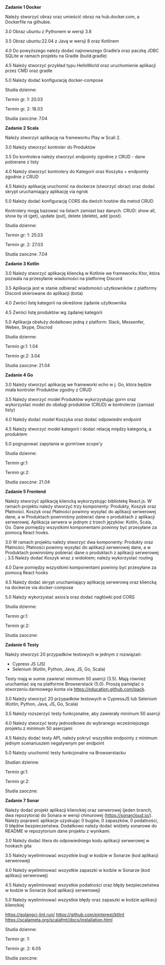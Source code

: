 **Zadanie 1 Docker**

Należy stworzyć obraz oraz umieścić obraz na hub.docker.com, a Dockerfile na githubie.

3.0 Obraz ubuntu z Pythonem w wersji 3.8

3.5 Obraz ubuntu:22.04 z Javą w wersji 8 oraz Kotlinem

4.0 Do powyższego należy dodać najnowszego Gradle’a oraz paczkę JDBC SQLite w ramach projektu na Gradle (build.gradle)

4.5 Należy stworzyć przykład typu HelloWorld oraz uruchomienie aplikacji przez CMD oraz gradle

5.0 Należy dodać konfigurację docker-compose

Studia dzienne:

Termin gr. 1: 20.03 

Termin gr. 2: 18.03


Studia zaoczne: 7.04

**Zadanie 2 Scala**

Należy stworzyć aplikację na frameworku Play w Scali 2. 

3.0 Należy stworzyć kontroler do Produktów

3.5 Do kontrolera należy stworzyć endpointy zgodnie z CRUD - dane pobierane z listy

4.0 Należy stworzyć kontrolery do Kategorii oraz Koszyka + endpointy zgodnie z CRUD

4.5 Należy aplikację uruchomić na dockerze (stworzyć obraz) oraz dodać skrypt uruchamiający aplikację via ngrok

5.0 Należy dodać konfigurację CORS dla dwóch hostów dla metod CRUD

Kontrolery mogą bazować na listach zamiast baz danych. CRUD: show all, show by id (get), update (put), delete (delete), add (post).

Studia dzienne:

Termin gr: 1: 25.03

Termin gr. 2: 27.03 

Studia zaoczne: 7.04


**Zadanie 3 Kotlin**


3.0 Należy stworzyć aplikację kliencką w Kotlinie we frameworku Ktor, która pozwala na przesyłanie wiadomości na platformę Discord

3.5 Aplikacja jest w stanie odbierać wiadomości użytkowników z platformy Discord skierowane do aplikacji (bota)

4.0 Zwróci listę kategorii na określone żądanie użytkownika

4.5 Zwróci listę produktów wg żądanej kategorii

5.0 Aplikacja obsłuży dodatkowo jedną z platform: Slack, Messenfer, Webex, Skype, Discrod

Studia dzienne:

Termin gr.1: 1.04

Termin gr.2: 3.04

Studia zaoczne: 21.04

**Zadanie 4 Go**

3.0 Należy stworzyć aplikację we frameworki echo w j. Go, która będzie miała kontroler Produktów zgodny z CRUD

3.5 Należy stworzyć model Produktów wykorzystując gorm oraz wykorzystać model do obsługi produktów (CRUD) w kontrolerze (zamiast listy)

4.0 Należy dodać model Koszyka oraz dodać odpowiedni endpoint

4.5 Należy stworzyć model kategorii i dodać relację między kategorią, a produktem

5.0 pogrupować zapytania w gorm’owe scope'y


Studia dzienne:

Termin gr.1: 

Termin gr.2:

Studia zaoczne: 21.04


**Zadanie 5 Frontend**

Należy stworzyć aplikację kliencką wykorzystując bibliotekę React.js. W ramach projektu należy stworzyć trzy komponenty: Produkty, Koszyk oraz Płatności. Koszyk oraz Płatności powinny wysyłać do aplikacji serwerowej dane, a w Produktach powinniśmy pobierać dane o produktach z aplikacji serwerowej. Aplikacja serwera w jednym z trzech języków: Kotlin, Scala, Go. Dane pomiędzy wszystkimi komponentami powinny być przesyłane za pomocą React hooks.

3.0 W ramach projektu należy stworzyć dwa komponenty: Produkty oraz Płatności; Płatności powinny wysyłać do aplikacji serwerowej dane, a w Produktach powinniśmy pobierać dane o produktach z aplikacji serwerowej
;
3.5 Należy dodać Koszyk wraz z widokiem; należy wykorzystać routing

4.0 Dane pomiędzy wszystkimi komponentami powinny być przesyłane za pomocą React hooks

4.5 Należy dodać skrypt uruchamiający aplikację serwerową oraz kliencką na dockerze via docker-compose

5.0 Należy wykorzystać axios’a oraz dodać nagłówki pod CORS


Studia dzienne:

Termin gr.1:

Termin gr.2:

Studia zaoczne:


**Zadanie 6 Testy**

Należy stworzyć 20 przypadków testowych w jednym z rozwiązań:

- Cypress JS (JS)
- Selenium (Kotlin, Python, Java, JS, Go, Scala)

Testy mają w sumie zawierać minimum 50 asercji (3.5). Mają również uruchamiać się na platformie Browserstack (5.0). Proszę pamiętać o stworzeniu darmowego konta via https://education.github.com/pack.

3.0 Należy stworzyć 20 przypadków testowych w CypressJS lub Selenium (Kotlin, Python, Java, JS, Go, Scala)

3.5 Należy rozszerzyć testy funkcjonalne, aby zawierały minimum 50 asercji

4.0 Należy stworzyć testy jednostkowe do wybranego wcześniejszego projektu z minimum 50 asercjami

4.5 Należy dodać testy API, należy pokryć wszystkie endpointy z minimum jednym scenariuszem negatywnym per endpoint

5.0 Należy uruchomić testy funkcjonalne na Browserstacku


Studian dzienne:

Termin gr.1:

Termin gr.2:

Studia zaoczne:


**Zadanie 7 Sonar**

Należy dodać projekt aplikacji klienckiej oraz serwerowej (jeden branch, dwa repozytoria) do Sonara w wersji chmurowej (https://sonarcloud.io/). Należy poprawić aplikacje uzyskując 0 bugów, 0 zapaszków, 0 podatności, 0 błędów bezpieczeństwa. Dodatkowo należy dodać widżety sonarowe do README w repozytorium dane projektu z wynikami.

3.0 Należy dodać litera do odpowiedniego kodu aplikacji serwerowej w hookach gita

3.5 Należy wyeliminować wszystkie bugi w kodzie w Sonarze (kod aplikacji serwerowej)

4.0 Należy wyeliminować wszystkie zapaszki w kodzie w Sonarze (kod aplikacji serwerowej)

4.5 Należy wyeliminować wszystkie podatności oraz błędy bezpieczeństwa w kodzie w Sonarze (kod aplikacji serwerowej)

5.0 Należy wyeliminować wszystkie błędy oraz zapaszki w kodzie aplikacji klienckiej

https://golangci-lint.run/
https://github.com/pinterest/ktlint
https://scalameta.org/scalafmt/docs/installation.html


Studia dzienne:

Termin gr. 1: 

Termin gr. 2: 6.05

Studia zaoczne: 
